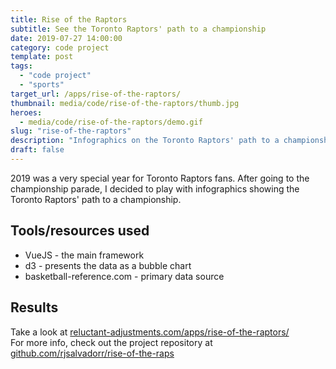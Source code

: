 ```yaml
---
title: Rise of the Raptors
subtitle: See the Toronto Raptors' path to a championship
date: 2019-07-27 14:00:00
category: code project
template: post
tags:
  - "code project"
  - "sports"
target_url: /apps/rise-of-the-raptors/
thumbnail: media/code/rise-of-the-raptors/thumb.jpg
heroes:
  - media/code/rise-of-the-raptors/demo.gif
slug: "rise-of-the-raptors"
description: "Infographics on the Toronto Raptors' path to a championship"
draft: false
---
```


2019 was a very special year for Toronto Raptors fans. After going to the championship parade, I decided to play with infographics showing the Toronto Raptors' path to a championship.

## Tools/resources used

* VueJS - the main framework
* d3 - presents the data as a bubble chart
* basketball-reference.com - primary data source

## Results

Take a look at [reluctant-adjustments.com/apps/rise-of-the-raptors/](http://www.reluctant-adjustments.com/apps/rise-of-the-raptors/)  
For more info, check out the project repository at [github.com/rjsalvadorr/rise-of-the-raps](https://github.com/rjsalvadorr/rise-of-the-raps)
